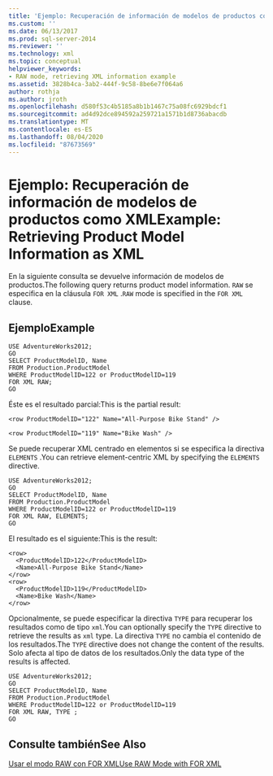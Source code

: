 ```yaml
---
title: 'Ejemplo: Recuperación de información de modelos de productos como XML | Microsoft Docs'
ms.custom: ''
ms.date: 06/13/2017
ms.prod: sql-server-2014
ms.reviewer: ''
ms.technology: xml
ms.topic: conceptual
helpviewer_keywords:
- RAW mode, retrieving XML information example
ms.assetid: 3828b4ca-3ab2-444f-9c58-8be6e7f064a6
author: rothja
ms.author: jroth
ms.openlocfilehash: d580f53c4b5185a8b1b1467c75a08fc6929bdcf1
ms.sourcegitcommit: ad4d92dce894592a259721a1571b1d8736abacdb
ms.translationtype: MT
ms.contentlocale: es-ES
ms.lasthandoff: 08/04/2020
ms.locfileid: "87673569"
---
```

# <a name="example-retrieving-product-model-information-as-xml"></a><span data-ttu-id="b8056-102">Ejemplo: Recuperación de información de modelos de productos como XML</span><span class="sxs-lookup"><span data-stu-id="b8056-102">Example: Retrieving Product Model Information as XML</span></span>
  <span data-ttu-id="b8056-103">En la siguiente consulta se devuelve información de modelos de productos.</span><span class="sxs-lookup"><span data-stu-id="b8056-103">The following query returns product model information.</span></span> <span data-ttu-id="b8056-104">`RAW` se especifica en la cláusula `FOR XML` .</span><span class="sxs-lookup"><span data-stu-id="b8056-104">`RAW` mode is specified in the `FOR XML` clause.</span></span>  
  
## <a name="example"></a><span data-ttu-id="b8056-105">Ejemplo</span><span class="sxs-lookup"><span data-stu-id="b8056-105">Example</span></span>  
  
```  
USE AdventureWorks2012;  
GO  
SELECT ProductModelID, Name  
FROM Production.ProductModel  
WHERE ProductModelID=122 or ProductModelID=119  
FOR XML RAW;  
GO  
```  
  
 <span data-ttu-id="b8056-106">Éste es el resultado parcial:</span><span class="sxs-lookup"><span data-stu-id="b8056-106">This is the partial result:</span></span>  
  
 `<row ProductModelID="122" Name="All-Purpose Bike Stand" />`  
  
 `<row ProductModelID="119" Name="Bike Wash" />`  
  
 <span data-ttu-id="b8056-107">Se puede recuperar XML centrado en elementos si se especifica la directiva `ELEMENTS` .</span><span class="sxs-lookup"><span data-stu-id="b8056-107">You can retrieve element-centric XML by specifying the `ELEMENTS` directive.</span></span>  
  
```  
USE AdventureWorks2012;  
GO  
SELECT ProductModelID, Name  
FROM Production.ProductModel  
WHERE ProductModelID=122 or ProductModelID=119  
FOR XML RAW, ELEMENTS;  
GO  
```  
  
 <span data-ttu-id="b8056-108">El resultado es el siguiente:</span><span class="sxs-lookup"><span data-stu-id="b8056-108">This is the result:</span></span>  
  
```  
<row>  
  <ProductModelID>122</ProductModelID>  
  <Name>All-Purpose Bike Stand</Name>  
</row>  
<row>  
  <ProductModelID>119</ProductModelID>  
  <Name>Bike Wash</Name>  
</row>  
```  
  
 <span data-ttu-id="b8056-109">Opcionalmente, se puede especificar la directiva `TYPE` para recuperar los resultados como de tipo `xml`.</span><span class="sxs-lookup"><span data-stu-id="b8056-109">You can optionally specify the `TYPE` directive to retrieve the results as `xml` type.</span></span> <span data-ttu-id="b8056-110">La directiva `TYPE` no cambia el contenido de los resultados.</span><span class="sxs-lookup"><span data-stu-id="b8056-110">The `TYPE` directive does not change the content of the results.</span></span> <span data-ttu-id="b8056-111">Solo afecta al tipo de datos de los resultados.</span><span class="sxs-lookup"><span data-stu-id="b8056-111">Only the data type of the results is affected.</span></span>  
  
```  
USE AdventureWorks2012;  
GO  
SELECT ProductModelID, Name  
FROM Production.ProductModel  
WHERE ProductModelID=122 or ProductModelID=119  
FOR XML RAW, TYPE ;  
GO  
```  
  
## <a name="see-also"></a><span data-ttu-id="b8056-112">Consulte también</span><span class="sxs-lookup"><span data-stu-id="b8056-112">See Also</span></span>  
 [<span data-ttu-id="b8056-113">Usar el modo RAW con FOR XML</span><span class="sxs-lookup"><span data-stu-id="b8056-113">Use RAW Mode with FOR XML</span></span>](use-raw-mode-with-for-xml.md)  
  
  
